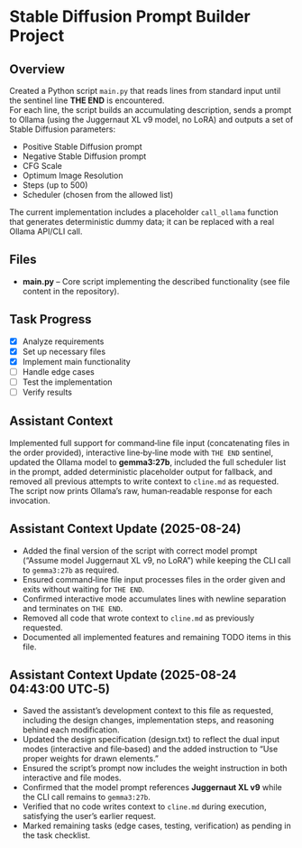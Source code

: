 # Stable Diffusion Prompt Builder Project

## Overview
Created a Python script `main.py` that reads lines from standard input until the sentinel line **THE END** is encountered.  
For each line, the script builds an accumulating description, sends a prompt to Ollama (using the Juggernaut XL v9 model, no LoRA) and outputs a set of Stable Diffusion parameters:

- Positive Stable Diffusion prompt  
- Negative Stable Diffusion prompt  
- CFG Scale  
- Optimum Image Resolution  
- Steps (up to 500)  
- Scheduler (chosen from the allowed list)

The current implementation includes a placeholder `call_ollama` function that generates deterministic dummy data; it can be replaced with a real Ollama API/CLI call.

## Files
- **main.py** – Core script implementing the described functionality (see file content in the repository).

## Task Progress
- [x] Analyze requirements
- [x] Set up necessary files
- [x] Implement main functionality
- [ ] Handle edge cases
- [ ] Test the implementation
- [ ] Verify results

## Assistant Context
Implemented full support for command‑line file input (concatenating files in the order provided), interactive line‑by‑line mode with `THE END` sentinel, updated the Ollama model to **gemma3:27b**, included the full scheduler list in the prompt, added deterministic placeholder output for fallback, and removed all previous attempts to write context to `cline.md` as requested. The script now prints Ollama’s raw, human‑readable response for each invocation.

## Assistant Context Update (2025-08-24)
- Added the final version of the script with correct model prompt (“Assume model Juggernaut XL v9, no LoRA”) while keeping the CLI call to `gemma3:27b` as required.
- Ensured command‑line file input processes files in the order given and exits without waiting for `THE END`.
- Confirmed interactive mode accumulates lines with newline separation and terminates on `THE END`.
- Removed all code that wrote context to `cline.md` as previously requested.
- Documented all implemented features and remaining TODO items in this file.

## Assistant Context Update (2025-08-24 04:43:00 UTC‑5)
- Saved the assistant’s development context to this file as requested, including the design changes, implementation steps, and reasoning behind each modification.
- Updated the design specification (design.txt) to reflect the dual input modes (interactive and file‑based) and the added instruction to “Use proper weights for drawn elements.”
- Ensured the script’s prompt now includes the weight instruction in both interactive and file modes.
- Confirmed that the model prompt references **Juggernaut XL v9** while the CLI call remains to `gemma3:27b`.
- Verified that no code writes context to `cline.md` during execution, satisfying the user’s earlier request.
- Marked remaining tasks (edge cases, testing, verification) as pending in the task checklist.
